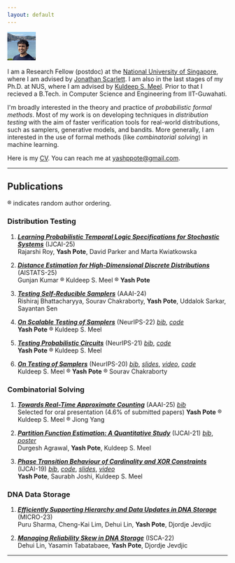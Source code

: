 ```yaml
---
layout: default
---
```



<img class="profile-picture" src="yash.jpg" height="65" width="65">

I am a Research Fellow (postdoc) at the [National University of Singapore](https://www.comp.nus.edu.sg), where I am advised by [Jonathan Scarlett](https://www.comp.nus.edu.sg/~scarlett/). I am also in the last stages of my Ph.D. at NUS, where I am advised by [Kuldeep S. Meel](https://www.cs.toronto.edu/~meel/). Prior to that I recieved a B.Tech. in Computer Science and Engineering from IIT-Guwahati.

I'm broadly interested in the theory and practice of *probabilistic formal methods*. Most of my work is on developing techniques in *distribution testing* with the aim of faster verification tools for real-world distributions, such as samplers, generative models, and bandits.  More generally, I am interested in the use of formal methods (like *combinatorial solving*) in machine learning.


Here is my [CV](cv-yash.pdf). You can reach me at [yashppote@gmail.com](mailto:yashppote@gmail.com).


---
## Publications

&reg; indicates random author ordering.

### Distribution Testing
1. *[**Learning Probabilistic Temporal Logic Specifications for Stochastic Systems**](https://arxiv.org/abs/2505.12107)* (IJCAI-25)\
Rajarshi Roy, **Yash Pote**, David Parker and Marta Kwiatkowska

2.  *[**Distance Estimation for High-Dimensional Discrete Distributions**](https://arxiv.org/abs/2308.04264)* (AISTATS-25)\
Gunjan Kumar &reg; Kuldeep S. Meel &reg; **Yash Pote**

3. *[**Testing Self-Reducible Samplers**](https://arxiv.org/abs/2312.10999)* (AAAI-24) \
Rishiraj Bhattacharyya, Sourav Chakraborty, **Yash Pote**, Uddalok Sarkar, Sayantan Sen

4.  *[**On Scalable Testing of Samplers**](https://arxiv.org/abs/2306.13958)* (NeurIPS-22) *[bib](https://yashpote.github.io/files/bibs/PM22.bib)*, *[code](https://github.com/meelgroup/barbarik)*
\
**Yash Pote** &reg; Kuldeep S. Meel

5. *[**Testing Probabilistic Circuits**](https://arxiv.org/abs/2112.04941)* (NeurIPS-21) *[bib](https://meelgroup.github.io/publication/neurips21_teq/)*, *[code](https://github.com/meelgroup/teq)* \
**Yash Pote** &reg; Kuldeep S. Meel

6. *[**On Testing of Samplers**](https://arxiv.org/abs/2010.12918)* (NeurIPS-20) *[bib](https://meelgroup.github.io/publication/neurips20_testing/)*, *[slides](https://meelgroup.github.io/files/slides/Neurips20-MPC.pdf)*, *[video](https://slideslive.com/38936618/on-testing-of-samplers?ref=account-81660-history)*, *[code](https://github.com/meelgroup/barbarik)* \
Kuldeep S. Meel &reg; **Yash Pote** &reg; Sourav Chakraborty



### Combinatorial Solving
1. *[**Towards Real-Time Approximate Counting**](https://doi.org/10.1609/aaai.v39i11.33231)* (AAAI-25) *[bib](https://meelgroup.github.io/publication/aaai25/)* \
Selected for oral presentation (4.6% of submitted papers)
**Yash Pote** &reg; Kuldeep S. Meel &reg; Jiong Yang

3. *[**Partition Function Estimation: A Quantitative Study**](https://arxiv.org/abs/2105.11132)* (IJCAI-21) *[bib](https://meelgroup.github.io/publication/ijcai21_partition/)*, *[poster](https://yashpote.github.io/files/posters/ijcai21.pdf)* \
Durgesh Agrawal, **Yash Pote**, Kuldeep S. Meel

4. *[**Phase Transition Behaviour of Cardinality and XOR Constraints**](https://arxiv.org/abs/1910.09755)* (IJCAI-19) *[bib](https://meelgroup.github.io/publication/ijcai19_cardxor/)*, *[code](https://github.com/meelgroup/1-CARD-XOR)*, *[slides](https://meelgroup.github.io/files/slides/ijcai19pjm.pdf)*, *[video](https://www.youtube.com/watch?v=uUZapkZOLYE)* \
**Yash Pote**, Saurabh Joshi, Kuldeep S. Meel


### DNA Data Storage

1. *[**Efficiently Supporting Hierarchy and Data Updates in DNA Storage**](https://arxiv.org/abs/2212.13447)* (MICRO-23) \
Puru Sharma, Cheng-Kai Lim, Dehui Lin, **Yash Pote**, Djordje Jevdjic

2. *[**Managing Reliability Skew in DNA Storage**](https://arxiv.org/abs/2204.12261)* (ISCA-22) \
Dehui Lin, Yasamin Tabatabaee, **Yash Pote**, Djordje Jevdjic

----
